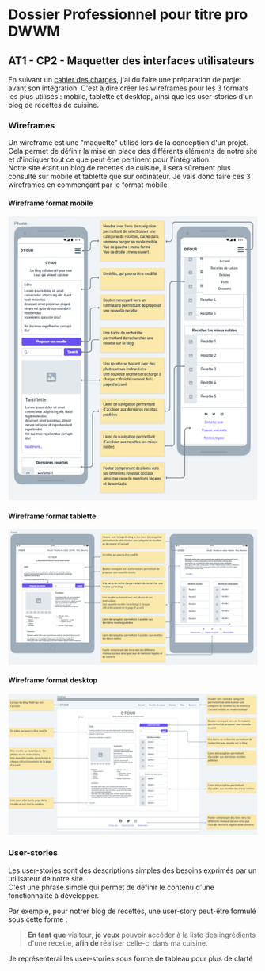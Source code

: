# Dossier Professionnel pour titre pro DWWM

## AT1 - CP2 - Maquetter des interfaces utilisateurs

En suivant un [cahier des charges](https://github.com/Yoann-Guion/Dossier-Pro-DWWM--AT1-CP2-Maquetter-des-interfaces-utilisateurs/blob/main/cahier-des-charges.md), j'ai du faire une préparation de projet avant son intégration. C'est à dire créer les wireframes pour les 3 formats les plus utilisés : mobile, tablette et desktop, ainsi que les user-stories d'un blog de recettes de cuisine.

### Wireframes

Un wireframe est une "maquette" utilisé lors de la conception d'un projet. Cela permet de définir la mise en place des différents éléments de notre site et d'indiquer tout ce que peut être pertinent pour l'intégration.  
Notre site étant un blog de recettes de cuisine, il sera sûrement plus consulté sur mobile et tablette que sur ordinateur. Je vais donc faire ces 3 wireframes en commençant par le format mobile.

#### Wireframe format mobile

![Wireframe Format Mobile](https://github.com/Yoann-Guion/Dossier-Pro-DWWM--AT1-CP2-Maquetter-des-interfaces-utilisateurs/blob/main/wireframes/Wireframe%20O'FOUR%20mobile.png?raw=true)

#### Wireframe format tablette

![Wireframe Format Tablette](https://github.com/Yoann-Guion/Dossier-Pro-DWWM--AT1-CP2-Maquetter-des-interfaces-utilisateurs/blob/main/wireframes/Wireframe%20O'FOUR%20tablet.png?raw=true)

#### Wireframe format desktop

![Wireframe Format Desktop](https://github.com/Yoann-Guion/Dossier-Pro-DWWM--AT1-CP2-Maquetter-des-interfaces-utilisateurs/blob/main/wireframes/Wireframe%20O'FOUR%20desktop.png?raw=true)

### User-stories

Les user-stories sont des descriptions simples des besoins exprimés par un utilisateur de notre site.  
C'est une phrase simple qui permet de définir le contenu d'une fonctionnalité à développer.

Par exemple, pour notrer blog de recettes, une user-story peut-être formulé sous cette forme :
> **En tant que** visiteur, **je veux** pouvoir accéder à la liste des ingrédients d'une recette, **afin de** réaliser celle-ci dans ma cuisine.

Je représenterai les user-stories sous forme de tableau pour plus de clarté